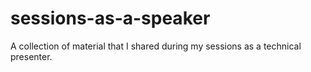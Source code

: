 # sessions-as-a-speaker
A collection of material that I shared during my sessions as a technical presenter.
